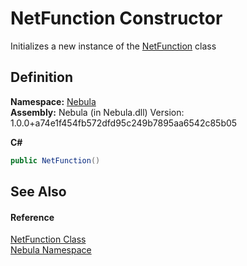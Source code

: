 # NetFunction Constructor


Initializes a new instance of the <a href="T_Nebula_NetFunction">NetFunction</a> class



## Definition
**Namespace:** <a href="N_Nebula">Nebula</a>  
**Assembly:** Nebula (in Nebula.dll) Version: 1.0.0+a74e1f454fb572dfd95c249b7895aa6542c85b05

**C#**
``` C#
public NetFunction()
```



## See Also


#### Reference
<a href="T_Nebula_NetFunction">NetFunction Class</a>  
<a href="N_Nebula">Nebula Namespace</a>  
